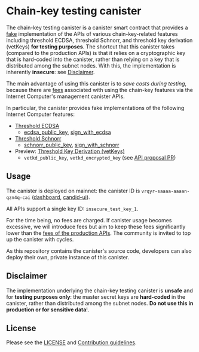 # Chain-key testing canister

The chain-key testing canister is a canister smart contract that provides a [fake](https://www.martinfowler.com/articles/mocksArentStubs.html#TheDifferenceBetweenMocksAndStubs) implementation of the APIs of various chain-key-related features including threshold ECDSA, threshold Schnorr, and threshold key derivation (vetKeys) **for testing purposes**. The shortcut that this canister takes (compared to the production APIs) is that it relies on a cryptographic key that is hard-coded into the canister, rather than relying on a key that is distributed among the subnet nodes. With this, the implementation is inherently **insecure**: see [Disclaimer](#disclaimer).

The main advantage of using this canister is to *save costs during testing*, because there are [fees](https://internetcomputer.org/docs/current/references/t-sigs-how-it-works#api-fees) associated with using the chain-key features via the Internet Computer's management canister APIs.

In particular, the canister provides fake implementations of the following Internet Computer features:
* [Threshold ECDSA](https://internetcomputer.org/docs/current/developer-docs/smart-contracts/signatures/t-ecdsa)
    * [ecdsa_public_key](https://internetcomputer.org/docs/current/references/ic-interface-spec#ic-ecdsa_public_key), [sign_with_ecdsa](https://internetcomputer.org/docs/current/references/ic-interface-spec#ic-sign_with_ecdsa)
* [Threshold Schnorr](https://internetcomputer.org/docs/current/developer-docs/smart-contracts/signatures/t-schnorr)
    * [schnorr_public_key](https://internetcomputer.org/docs/current/references/ic-interface-spec#ic-schnorr_public_key), [sign_with_schnorr](https://internetcomputer.org/docs/current/references/ic-interface-spec#ic-sign_with_schnorr)
* Preview: [Threshold Key Derivation (vetKeys)](https://internetcomputer.org/docs/current/developer-docs/smart-contracts/encryption/vetkeys)
    * `vetkd_public_key`, `vetkd_encrypted_key` (see [API proposal PR](https://github.com/dfinity/interface-spec/pull/158))

## Usage

The canister is deployed on mainnet: the canister ID is `vrqyr-saaaa-aaaan-qzn4q-cai` ([dashboard](https://dashboard.internetcomputer.org/canister/vrqyr-saaaa-aaaan-qzn4q-cai), [candid-ui](https://a4gq6-oaaaa-aaaab-qaa4q-cai.raw.icp0.io/?id=vrqyr-saaaa-aaaan-qzn4q-cai)).

All APIs support a single key ID: `insecure_test_key_1`.

For the time being, no fees are charged. If canister usage becomes excessive, we will introduce fees but aim to keep these fees significantly lower than the [fees of the production APIs](https://internetcomputer.org/docs/current/references/t-sigs-how-it-works#api-fee). The community is invited to top up the canister with cycles.

As this repository contains the canister's source code, developers can also deploy their own, private instance of this canister.

## Disclaimer

The implementation underlying the chain-key testing canister is **unsafe** and for **testing purposes only**: the master secret keys are **hard-coded** in the canister, rather than distributed among the subnet nodes. **Do not use this in production or for sensitive data**!.

## License

Please see the [LICENSE](LICENSE) and [Contribution guidelines](CONTRIBUTING.md).